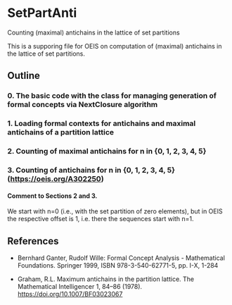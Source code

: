 # SetPartAnti
Counting (maximal) antichains in the lattice of set partitions

This is a supporing file for OEIS on computation of (maximal) antichains in the lattice of set partitions.

## Outline

### 0. The basic code with the class for managing generation of formal concepts via NextClosure algorithm

### 1. Loading formal contexts for antichains and maximal antichains of a partition lattice

### 2. Counting of maximal antichains for n in {0, 1, 2, 3, 4, 5} 

### 3. Counting of  antichains for n in {0, 1, 2, 3, 4, 5}  (https://oeis.org/A302250)

#### Comment to Sections 2 and 3.


We start with n=0 (i.e., with the set partition of zero elements), but in OEIS the respective offset is 1, i.e. there the sequences start with n=1.


## References

* Bernhard Ganter, Rudolf Wille:
Formal Concept Analysis - Mathematical Foundations. Springer 1999, ISBN 978-3-540-62771-5, pp. I-X, 1-284

* Graham, R.L. Maximum antichains in the partition lattice. The Mathematical Intelligencer 1, 84–86 (1978). https://doi.org/10.1007/BF03023067
